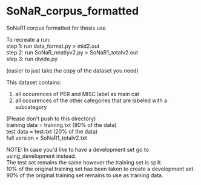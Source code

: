 # SoNaR_corpus_formatted
SoNaR1 corpus formatted for thesis use

To recreate a run:  
step 1: run data_format.py > mid2.out  
step 2: run SoNaR_neatlyv2.py > SoNaR1_totalv2.out  
step 3: run divide.py  

(easier to just take the copy of the dataset you need)

This dataset contains:  
1. all occurences of PER and MISC label as main cat  
2. all occurences of the other categories that are labeled with a subcategory  

(Please don't push to this directory)  
 training data = training.txt (80% of the data)  
 test data = test.txt (20% of the data)  
 full version = SoNaR1_totalv2.txt

NOTE:
In case you'd like to have a development set go to using_development instead.  
The test set remains the same however the training set is split.  
10% of the original training set has been taken to create a development set.  
90% of the original training set remains to use as training data.
